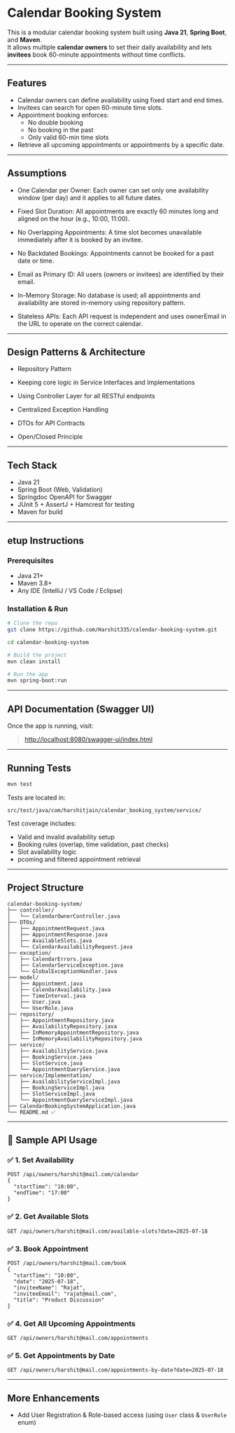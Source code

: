 
# Calendar Booking System

This is a modular calendar booking system built using **Java 21**, **Spring Boot**, and **Maven**.  
It allows multiple **calendar owners** to set their daily availability and lets **invitees** book 60-minute appointments without time conflicts.

---

## Features

- Calendar owners can define availability using fixed start and end times.
- Invitees can search for open 60-minute time slots.
- Appointment booking enforces:
  - No double booking
  - No booking in the past
  - Only valid 60-min time slots
- Retrieve all upcoming appointments or appointments by a specific date.

---

## Assumptions

- One Calendar per Owner: Each owner can set only one availability window (per day) and it applies to all future dates.

- Fixed Slot Duration: All appointments are exactly 60 minutes long and aligned on the hour (e.g., 10:00, 11:00).

- No Overlapping Appointments: A time slot becomes unavailable immediately after it is booked by an invitee.

- No Backdated Bookings: Appointments cannot be booked for a past date or time.

- Email as Primary ID: All users (owners or invitees) are identified by their email.

- In-Memory Storage: No database is used; all appointments and availability are stored in-memory using repository pattern.

- Stateless APIs: Each API request is independent and uses ownerEmail in the URL to operate on the correct calendar.

---

## Design Patterns & Architecture

- Repository Pattern

- Keeping core logic in Service Interfaces and Implementations

- Using Controller Layer for all RESTful endpoints

- Centralized Exception Handling

- DTOs for API Contracts

- Open/Closed Principle
---

## Tech Stack

- Java 21
- Spring Boot (Web, Validation)
- Springdoc OpenAPI for Swagger
- JUnit 5 + AssertJ + Hamcrest for testing
- Maven for build

---

## etup Instructions

### Prerequisites

- Java 21+
- Maven 3.8+
- Any IDE (IntelliJ / VS Code / Eclipse)

### Installation & Run

```bash
# Clone the repo
git clone https://github.com/Harshit335/calendar-booking-system.git

cd calendar-booking-system

# Build the project
mvn clean install

# Run the app
mvn spring-boot:run
```

---

## API Documentation (Swagger UI)

Once the app is running, visit:

> [http://localhost:8080/swagger-ui/index.html](http://localhost:8080/swagger-ui/index.html)

---

## Running Tests

```bash
mvn test
```

Tests are located in:
```
src/test/java/com/harshitjain/calendar_booking_system/service/
```

Test coverage includes:

- Valid and invalid availability setup
- Booking rules (overlap, time validation, past checks)
- Slot availability logic
- pcoming and filtered appointment retrieval

---

## Project Structure

```
calendar-booking-system/
├── controller/
│   └── CalendarOwnerController.java
├── DTOs/
│   ├── AppointmentRequest.java
│   ├── AppointmentResponse.java
│   ├── AvailableSlots.java
│   └── CalendarAvailabilityRequest.java
├── exception/
│   ├── CalendarErrors.java
│   ├── CalendarServiceException.java
│   └── GlobalExceptionHandler.java
├── model/
│   ├── Appointment.java
│   ├── CalendarAvailability.java
│   ├── TimeInterval.java
│   ├── User.java
│   └── UserRole.java
├── repository/
│   ├── AppointmentRepository.java
│   ├── AvailabilityRepository.java
│   ├── InMemoryAppointmentRepository.java
│   └── InMemoryAvailabilityRepository.java
├── service/
│   ├── AvailabilityService.java
│   ├── BookingService.java
│   ├── SlotService.java
│   └── AppointmentQueryService.java
├── service/Implementation/
│   ├── AvailabilityServiceImpl.java
│   ├── BookingServiceImpl.java
│   ├── SlotServiceImpl.java
│   └── AppointmentQueryServiceImpl.java
├── CalendarBookingSystemApplication.java
└── README.md ✅
```

---

## 📌 Sample API Usage

### ✅ 1. Set Availability
```
POST /api/owners/harshit@mail.com/calendar
{
  "startTime": "10:00",
  "endTime": "17:00"
}
```

### ✅ 2. Get Available Slots
```
GET /api/owners/harshit@mail.com/available-slots?date=2025-07-18
```

### ✅ 3. Book Appointment
```
POST /api/owners/harshit@mail.com/book
{
  "startTime": "10:00",
  "date": "2025-07-18",
  "inviteeName": "Rajat",
  "inviteeEmail": "rajat@mail.com",
  "title": "Product Discussion"
}
```

### ✅ 4. Get All Upcoming Appointments
```
GET /api/owners/harshit@mail.com/appointments
```

### ✅ 5. Get Appointments by Date
```
GET /api/owners/harshit@mail.com/appointments-by-date?date=2025-07-18
```

---

## More Enhancements

- Add User Registration & Role-based access (using `User` class & `UserRole` enum)
